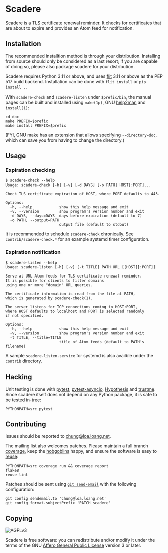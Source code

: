 # Scadere

Scadere is a TLS certificate renewal reminder.  It checks for certificates
that are about to expire and provides an Atom feed for notification.

## Installation

The recommended installtion method is through your distribution.
Installing from source should only be considered as a last resort;
if you are capable of doing so, please also package scadere
for your distribution.

Scadere requires Python 3.11 or above, and uses [flit] 3.11 or above
as the PEP 517 build backend.  Installation can be done
with `flit install` or `pip install .`.

With `scadere-check` and `scadere-listen` under `$prefix/bin`,
the manual pages can be built and installed using `make(1p)`,
GNU [help2man] and `install(1)`:

    cd doc
    make PREFIX=$prefix
    make install PREFIX=$prefix

(FYI, GNU make has an extension that allows specifying `--directory=doc`,
which can save you from having to change the directory.)

## Usage

### Expiration checking

```console
$ scadere-check --help
Usage: scadere-check [-h] [-v] [-d DAYS] [-o PATH] HOST[:PORT]...

Check TLS certificate expiration of HOST, where PORT defaults to 443.

Options:
  -h, --help            show this help message and exit
  -v, --version         show program's version number and exit
  -d DAYS, --days=DAYS  days before expiration (default to 7)
  -o PATH, --output=PATH
                        output file (default to stdout)
```

It is recommended to schedule `scadere-check` chronically.
See `contrib/scadere-check.*` for an example systemd timer configuration.

### Expiration notification

```console
$ scadere-listen --help
Usage: scadere-listen [-h] [-v] [-t TITLE] PATH URL [[HOST][:PORT]]

Serve at URL Atom feeds for TLS certificate renewal reminder.
It is possible for clients to filter domains
using one or more "domain" URL queries.

The certificate information is read from the file at PATH,
which is generated by scadere-check(1).

The server listens for TCP connections coming to HOST:PORT,
where HOST defaults to localhost and PORT is selected randomly
if not specified.

Options:
  -h, --help            show this help message and exit
  -v, --version         show program's version number and exit
  -t TITLE, --title=TITLE
                        title of Atom feeds (default to PATH's filename)
```

A sample `scadere-listen.service` for systemd
is also availble under the `contrib` directory.

## Hacking

Unit testing is done with [pytest], [pytest-asyncio],
[Hypothesis] and [trustme].  Since scadere itself does not depend
on any Python package, it is safe to be tested in-tree:

    PYTHONPATH=src pytest

## Contributing

Issues should be reported to [chung@loa.loang.net][loang mailing list].

The mailing list also welcomes patches.  Please maintain
a full branch [coverage], keep the [hobgoblins][flake8] happy,
and ensure the software is easy to [reuse]:

    PYTHONPATH=src coverage run && coverage report
    flake8
    reuse lint

Patches should be sent using [`git send-email`][git send-email]
with the following configuration:

    git config sendemail.to 'chung@loa.loang.net'
    git config format.subjectPrefix 'PATCH scadere'

## Copying

![AGPLv3](https://www.gnu.org/graphics/agplv3-155x51.png)

Scadere is free software: you can redistribute and/or modify it
under the terms of the GNU [Affero General Public License][agpl]
version 3 or later.

[flit]: https://flit.pypa.io
[help2man]: https://www.gnu.org/software/help2man
[pytest]: https://docs.pytest.org
[pytest-asyncio]: https://pytest-asyncio.rtfd.io
[Hypothesis]: https://hypothesis.rtfd.io
[trustme]: https://trustme.rtfd.io
[loang mailing list]: https://loa.loang.net/chung
[coverage]: https://coverage.rtfd.io
[flake8]: https://flake8.pycqa.org
[reuse]: https://reuse.software
[git send-email]: https://git-send-email.io
[agpl]: https://www.gnu.org/licenses/agpl
